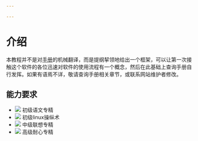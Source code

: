 ```yaml
---

---
```


# 介绍

本教程并不是对[手册](https://lammps.sandia.gov/doc/Manual.html)的机械翻译，而是提纲挈领地给出一个框架，可以让第一次接触这个软件的各位迅速对软件的使用流程有一个概念，然后在此基础上查询手册自行发挥。如果有语焉不详，敬请查询手册相关章节，或联系网站维护者修改。

## 能力要求

* ![](/hello/INV_Misc_Book_07.png) 初级语文专精
* ![](/hello/Spell_Nature_StoneSkinTotem.png) 初级linux操纵术
* ![](/hello/Spell_Holy_SpiritualGuidence.png) 中级联想专精
* ![](/hello/Spell_Arcane_FocusedPower.png) 高级耐心专精